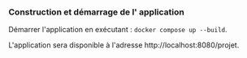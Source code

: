 ### Construction et démarrage de l' application

Démarrer l'application en exécutant  :
`docker compose up --build`.

L'application sera disponible à l'adresse http://localhost:8080/projet.


